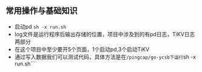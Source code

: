## 常用操作与基础知识

+ 启动pd ```sh -x run.sh```
+ log文件是运行程序后输出存储的位置，项目中涉及到的有pd日志，TiKV日志两部分
+ 在这个项目中至少要开5个页面，1个启动pd,3个启动TiKV
+ 通过写入数据我们可以测试代码，具体方法是在```/pingcap/go-ycsb下运行```sh -x run.sh```





